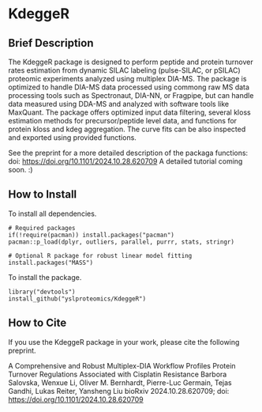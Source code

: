 # KdeggeR

## Brief Description

The KdeggeR package is designed to perform peptide and protein turnover rates estimation from dynamic SILAC labeling (pulse-SILAC, or pSILAC) proteomic experiments analyzed using multiplex DIA-MS. The package is optimized to handle DIA-MS data processed using commong raw MS data processing tools such as Spectronaut, DIA-NN, or Fragpipe, but can handle data measured using DDA-MS and analyzed with software tools like MaxQuant. The package offers optimized input data filtering, several kloss estimation methods for precursor/peptide level data, and functions for protein kloss and kdeg aggregation. The curve fits can be also inspected and exported using provided functions.

See the preprint for a more detailed description of the packaga functions: doi: https://doi.org/10.1101/2024.10.28.620709
A detailed tutorial coming soon. :) 

## How to Install 

To install all dependencies. 

```{r}
# Required packages
if(!require(pacman)) install.packages("pacman")
pacman::p_load(dplyr, outliers, parallel, purrr, stats, stringr)

# Optional R package for robust linear model fitting
install.packages("MASS")
```

To install the package. 

```{r}
library("devtools")
install_github("yslproteomics/KdeggeR")
```

## How to Cite

If you use the KdeggeR package in your work, please cite the following preprint. 

A Comprehensive and Robust Multiplex-DIA Workflow Profiles Protein Turnover Regulations Associated with Cisplatin Resistance
Barbora Salovska, Wenxue Li, Oliver M. Bernhardt, Pierre-Luc Germain, Tejas Gandhi, Lukas Reiter, Yansheng Liu
bioRxiv 2024.10.28.620709; doi: https://doi.org/10.1101/2024.10.28.620709

